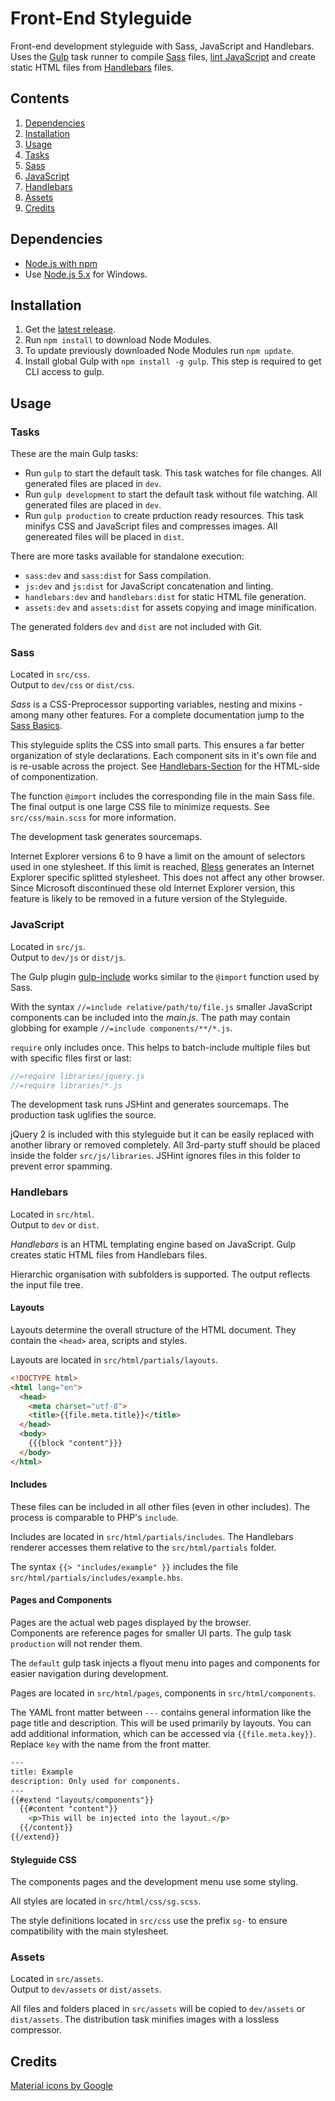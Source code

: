# Front-End Styleguide
Front-end development styleguide with Sass, JavaScript and Handlebars.
Uses the [Gulp](http://gulpjs.com/) task runner to compile [Sass](http://sass-lang.com/) files, [lint JavaScript](http://jshint.com/) and create static HTML files from [Handlebars](http://handlebarsjs.com/) files.


## Contents
1. [Dependencies](#dependencies)
2. [Installation](#installation)
3. [Usage](#usage)
  1. [Tasks](#tasks)
  2. [Sass](#sass)
  3. [JavaScript](#javascript)
  4. [Handlebars](#handlebars)
  5. [Assets](#assets)
4. [Credits](#credits)


## Dependencies
* [Node.js with npm](https://nodejs.org/)
* Use [Node.js 5.x](https://nodejs.org/en/download/stable/) for Windows.


## Installation
1. Get the [latest release](https://github.com/MVSde/styleguide/releases/latest).
2. Run `npm install` to download Node Modules.
3. To update previously downloaded Node Modules run `npm update`.
4. Install global Gulp with `npm install -g gulp`. This step is required to get CLI access to gulp.


## Usage

### Tasks
These are the main Gulp tasks:
* Run `gulp` to start the default task. This task watches for file changes. All generated files are placed in `dev`.
* Run `gulp development` to start the default task without file watching. All generated files are placed in `dev`.
* Run `gulp production` to create prduction ready resources. This task minifys CSS and JavaScript files and compresses images. All genereated files will be placed in `dist`.

There are more tasks available for standalone execution:
* `sass:dev` and `sass:dist` for Sass compilation.
* `js:dev` and `js:dist` for JavaScript concatenation and linting.
* `handlebars:dev` and `handlebars:dist` for static HTML file generation.
* `assets:dev` and `assets:dist` for assets copying and image minification.

The generated folders `dev` and `dist` are not included with Git.


### Sass
Located in `src/css`.<br>
Output to `dev/css` or `dist/css`.

*Sass* is a CSS-Preprocessor supporting variables, nesting and mixins - among many other features.
For a complete documentation jump to the [Sass Basics](http://sass-lang.com/guide).

This styleguide splits the CSS into small parts. This ensures a far better organization of style declarations. Each component sits in it's own file and is re-usable across the project. See [Handlebars-Section](#handlebars) for the HTML-side of componentization.

The function `@import` includes the corresponding file in the main Sass file. The final output is one large CSS file to minimize requests. See `src/css/main.scss` for more information.

The development task generates sourcemaps.

Internet Explorer versions 6 to 9 have a limit on the amount of selectors used in one stylesheet. If this limit is reached, [Bless](http://blesscss.com/) generates an Internet Explorer specific splitted stylesheet. This does not affect any other browser. Since Microsoft discontinued these old Internet Explorer version, this feature is likely to be removed in a future version of the Styleguide.


### JavaScript
Located in `src/js`.<br>
Output to `dev/js` or `dist/js`.

The Gulp plugin [gulp-include](https://github.com/wiledal/gulp-include) works similar to the `@import` function used by Sass.

With the syntax `//=include relative/path/to/file.js` smaller JavaScript components can be included into the *main.js*. The path may contain globbing for example `//=include components/**/*.js`.

`require` only includes once. This helps to batch-include multiple files but with specific files first or last:

```js
//=require libraries/jquery.js
//=require libraries/*.js
```

The development task runs JSHint and generates sourcemaps.
The production task uglifies the source.

jQuery 2 is included with this styleguide but it can be easily replaced with another library or removed completely. All 3rd-party stuff should be placed inside the folder `src/js/libraries`. JSHint ignores files in this folder to prevent error spamming.


### Handlebars
Located in `src/html`.<br>
Output to `dev` or `dist`.

*Handlebars* is an HTML templating engine based on JavaScript. Gulp creates static HTML files from Handlebars files.

Hierarchic organisation with subfolders is supported. The output reflects the input file tree.

#### Layouts
Layouts determine the overall structure of the HTML document. They contain the `<head>` area, scripts and styles.

Layouts are located in `src/html/partials/layouts`.

```html
<!DOCTYPE html>
<html lang="en">
  <head>
    <meta charset="utf-8">
    <title>{{file.meta.title}}</title>
  </head>
  <body>
    {{{block "content"}}}
  </body>
</html>
```

#### Includes
These files can be included in all other files (even in other includes). The process is comparable to PHP's `include`.

Includes are located in `src/html/partials/includes`. The Handlebars renderer accesses them relative to the `src/html/partials` folder.

The syntax `{{> "includes/example" }}` includes the file `src/html/partials/includes/example.hbs`.

#### Pages and Components
Pages are the actual web pages displayed by the browser.<br>
Components are reference pages for smaller UI parts. The gulp task `production` will not render them.

The `default` gulp task injects a flyout menu into pages and components for easier navigation during development.

Pages are located in `src/html/pages`, components in `src/html/components`.

The YAML front matter between `---` contains general information like the page title and description. This will be used primarily by layouts. You can add additional information, which can be accessed via `{{file.meta.key}}`. Replace `key` with the name from the front matter.

```html
---
title: Example
description: Only used for components.
---
{{#extend "layouts/components"}}
  {{#content "content"}}
    <p>This will be injected into the layout.</p>
  {{/content}}
{{/extend}}
```

#### Styleguide CSS
The components pages and the development menu use some styling.

All styles are located in `src/html/css/sg.scss`.

The style definitions located in `src/css` use the prefix `sg-` to ensure compatibility with the main stylesheet.

### Assets
Located in `src/assets`.<br>
Output to `dev/assets` or `dist/assets`.

All files and folders placed in `src/assets` will be copied to `dev/assets` or `dist/assets`. The distribution task minifies images with a lossless compressor.


## Credits

[Material icons by Google](https://design.google.com/icons/)
